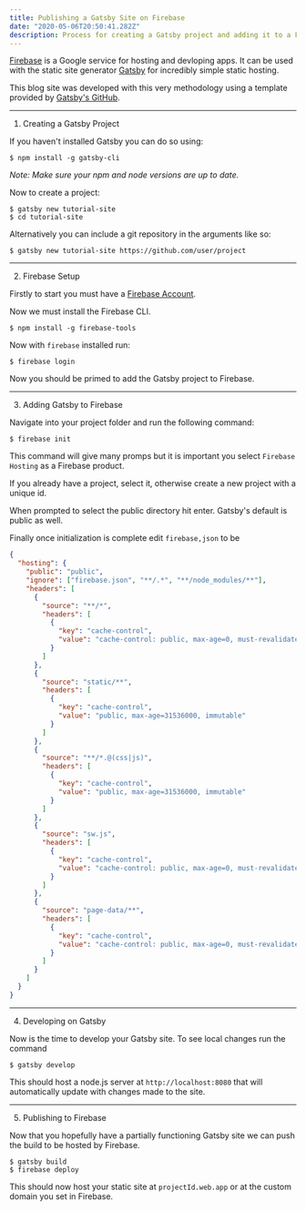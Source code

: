 ```yaml
---
title: Publishing a Gatsby Site on Firebase
date: "2020-05-06T20:50:41.282Z"
description: Process for creating a Gatsby project and adding it to a Firebase instance
---
```


[Firebase](https://firebase.google.com/) is a Google service for hosting and devloping apps. It can be used with the static site generator [Gatsby](https://www.gatsbyjs.org/) for incredibly simple static hosting.

This blog site was developed with this very methodology using a template provided by [Gatsby's GitHub](https://github.com/gatsbyjs).

---

1. Creating a Gatsby Project

If you haven't installed Gatsby you can do so using:

```
$ npm install -g gatsby-cli
```

*Note: Make sure your npm and node versions are up to date.*

Now to create a project:

```
$ gatsby new tutorial-site
$ cd tutorial-site
```

Alternatively you can include a git repository in the arguments like so:

```
$ gatsby new tutorial-site https://github.com/user/project
```

---

2. Firebase Setup

Firstly to start you must have a [Firebase Account](https://console.firebase.google.com/).

Now we must install the Firebase CLI.

```
$ npm install -g firebase-tools
```

Now with `firebase` installed run:

```
$ firebase login
```

Now you should be primed to add the Gatsby project to Firebase.

---

3. Adding Gatsby to Firebase

Navigate into your project folder and run the following command:

```
$ firebase init
```

This command will give many promps but it is important you select `Firebase Hosting` as a Firebase product.

If you already have a project, select it, otherwise create a new project with a unique id.

When prompted to select the public directory hit enter. Gatsby's default is public as well.

Finally once initialization is complete edit `firebase,json` to be

```json
{
  "hosting": {
    "public": "public",
    "ignore": ["firebase.json", "**/.*", "**/node_modules/**"],
    "headers": [
      {
        "source": "**/*",
        "headers": [
          {
            "key": "cache-control",
            "value": "cache-control: public, max-age=0, must-revalidate"
          }
        ]
      },
      {
        "source": "static/**",
        "headers": [
          {
            "key": "cache-control",
            "value": "public, max-age=31536000, immutable"
          }
        ]
      },
      {
        "source": "**/*.@(css|js)",
        "headers": [
          {
            "key": "cache-control",
            "value": "public, max-age=31536000, immutable"
          }
        ]
      },
      {
        "source": "sw.js",
        "headers": [
          {
            "key": "cache-control",
            "value": "cache-control: public, max-age=0, must-revalidate"
          }
        ]
      },
      {
        "source": "page-data/**",
        "headers": [
          {
            "key": "cache-control",
            "value": "cache-control: public, max-age=0, must-revalidate"
          }
        ]
      }
    ]
  }
}
```

---

4. Developing on Gatsby

Now is the time to develop your Gatsby site. To see local changes run the command

```
$ gatsby develop
```

This should host a node.js server at `http://localhost:8080` that will automatically update with changes made to the site.

---

5. Publishing to Firebase

Now that you hopefully have a partially functioning Gatsby site we can push the build to be hosted by Firebase.

```
$ gatsby build
$ firebase deploy
```

This should now host your static site at `projectId.web.app` or at the custom domain you set in Firebase.